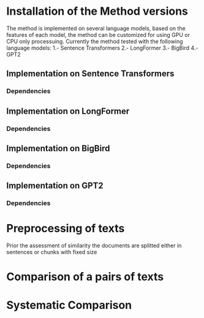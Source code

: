 # Installation of the Method versions 
The method is implemented on several language models, based on the features  of each model, the method can be customized for using  GPU or CPU only processuing. Currently the  method  tested with the following  language models:
1.- Sentence Transformers
2.- LongFormer
3.- BigBird
4.- GPT2

## Implementation on Sentence Transformers 
### Dependencies


## Implementation on LongFormer  
### Dependencies

## Implementation on BigBird
### Dependencies

## Implementation on GPT2
### Dependencies

# Preprocessing of texts 
Prior the assessment of similarity  the documents are splitted either in sentences or chunks with fixed size

# Comparison of a pairs of texts

# Systematic Comparison

# 
